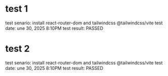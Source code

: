 # test 1
test senario: 
    install react-router-dom and tailwindcss @tailwindcss/vite
test date:
    une 30, 2025 8:10PM
test result: 
    PASSED

# test 2
test senario: 
    install react-router-dom and tailwindcss @tailwindcss/vite
test date:
    une 30, 2025 8:10PM
test result: 
    PASSED